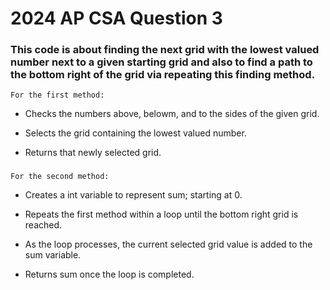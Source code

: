 # 2024 AP CSA Question 3

### This code is about finding the next grid with the lowest valued number next to a given starting grid and also to find a path to the bottom right of the grid via repeating this finding method.
    For the first method:
  -  Checks the numbers above, belowm, and to the sides of the given grid.
  *  Selects the grid containing the lowest valued number.
  +  Returns that newly selected grid.
###
    For the second method:
  +  Creates a int variable to represent sum; starting at 0.
  -  Repeats the first method within a loop until the bottom right grid is reached.
  *  As the loop processes, the current selected grid value is added to the sum variable.
  +  Returns sum once the loop is completed. 
